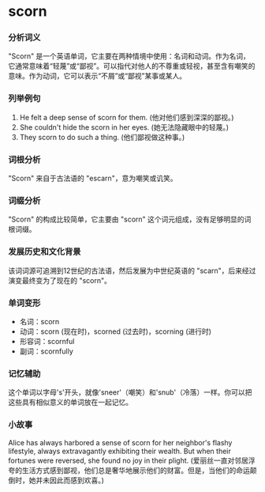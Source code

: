 # scorn

### 分析词义

  

"Scorn" 是一个英语单词，它主要在两种情境中使用：名词和动词。作为名词，它通常意味着“轻蔑”或“鄙视”。可以指代对他人的不尊重或轻视，甚至含有嘲笑的意味。作为动词，它可以表示“不屑”或“鄙视”某事或某人。

  

### 列举例句

  

1.  He felt a deep sense of scorn for them. (他对他们感到深深的鄙视。)
2.  She couldn't hide the scorn in her eyes. (她无法隐藏眼中的轻蔑。)
3.  They scorn to do such a thing. (他们鄙视做这种事。)

  

### 词根分析

  

"Scorn" 来自于古法语的 "escarn"，意为嘲笑或讥笑。

  

### 词缀分析

  

"Scorn" 的构成比较简单，它主要由 "scorn" 这个词元组成，没有足够明显的词根词缀。

  

### 发展历史和文化背景

  

该词词源可追溯到12世纪的古法语，然后发展为中世纪英语的 "scarn"，后来经过演变最终变为了现在的 "scorn"。

  

### 单词变形

  

*   名词：scorn
*   动词：scorn (现在时)，scorned (过去时)，scorning (进行时)
*   形容词：scornful
*   副词：scornfully

  

### 记忆辅助

  

这个单词以字母's'开头，就像'sneer'（嘲笑）和'snub'（冷落）一样。你可以把这些具有相似意义的单词放在一起记忆。

  

### 小故事

  

Alice has always harbored a sense of scorn for her neighbor's flashy lifestyle, always extravagantly exhibiting their wealth. But when their fortunes were reversed, she found no joy in their plight. (爱丽丝一直对邻居浮夸的生活方式感到鄙视，他们总是奢华地展示他们的财富。但是，当他们的命运颠倒时，她并未因此而感到欢喜。)
